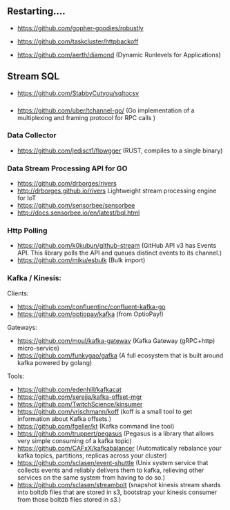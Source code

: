## Restarting....
  - https://github.com/gopher-goodies/robustly
  - https://github.com/taskcluster/httpbackoff

  - https://github.com/aerth/diamond (Dynamic Runlevels for Applications)



## Stream SQL
  - https://github.com/StabbyCutyou/sqltocsv


###
  - https://github.com/uber/tchannel-go/ (Go implementation of a multiplexing and framing protocol for RPC calls )

### Data Collector
  -  https://github.com/jedisct1/flowgger (RUST, compiles to a single binary)


### Data Stream Processing API for GO
  - https://github.com/drborges/rivers
  - http://drborges.github.io/rivers
  Lightweight stream processing engine for IoT
  - https://github.com/sensorbee/sensorbee
  - http://docs.sensorbee.io/en/latest/bql.html



### Http Polling
  - https://github.com/k0kubun/github-stream (GitHub API v3 has Events API. This library polls the API and queues distinct events to its channel.)
  - https://github.com/miku/esbulk (Bulk import)



### Kafka / Kinesis:

Clients:
  - https://github.com/confluentinc/confluent-kafka-go
  - https://github.com/optiopay/kafka (from OptioPay!)


Gateways:
  - https://github.com/moul/kafka-gateway (Kafka Gateway (gRPC+http) micro-service)
  - https://github.com/funkygao/gafka (A full ecosystem that is built around kafka powered by golang)


Tools:
  - https://github.com/edenhill/kafkacat
  - https://github.com/serejja/kafka-offset-mgr
  - https://github.com/TwitchScience/kinsumer
  - https://github.com/vrischmann/koff (koff is a small tool to get information about Kafka offsets.)
  - https://github.com/fgeller/kt (Kafka command line tool)
  - https://github.com/truppert/pegasus (Pegasus is a library that allows very simple consuming of a kafka topic)
  - https://github.com/CAFxX/kafkabalancer (Automatically rebalance your kafka topics, partitions, replicas across your cluster)
  - https://github.com/sclasen/event-shuttle (Unix system service that collects events and reliably delivers them to kafka, relieving other services on the same system from having to do so.)
  - https://github.com/sclasen/streambolt (snapshot kinesis stream shards into boltdb files that are stored in s3, bootstrap your kinesis consumer from those boltdb files stored in s3.)



